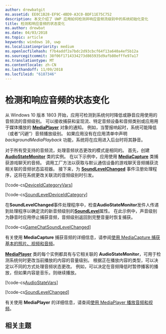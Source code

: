 ```yaml
---
author: drewbatgit
ms.assetid: EE0C1B28-EF9C-4BD9-A3C0-BDF11E75C752
description: 本文介绍了 UWP 应用如何检测并响应音频流级别中的系统初始化变化
title: 检测和响应音频的状态变化
ms.author: drewbat
ms.date: 04/03/2018
ms.topic: article
keywords: windows 10, uwp
ms.localizationpriority: medium
ms.openlocfilehash: f7b4addf2a7bdc2d93cbcf64f13a640a4ef5b12a
ms.sourcegitcommit: 38f06f1714334273d865935d9afb80efffe97a17
ms.translationtype: MT
ms.contentlocale: zh-CN
ms.lasthandoff: 11/09/2018
ms.locfileid: "6187346"
---
```

# <a name="detect-and-respond-to-audio-state-changes"></a>检测和响应音频的状态变化
从 Windows 10 版本 1803 开始，应用可检测到系统何时降低或静音应用使用的音频流的音频级别。 可以接收捕获和呈现流、特定音频设备和音频类别或应用用于媒体播放的 [**MediaPlayer**](https://docs.microsoft.com/en-us/uwp/api/Windows.Media.Playback.MediaPlayer) 对象的通知。 例如，当警报响起时，系统可能降低（或者“闪避”）音频播放级别。 如果应用没有在应用清单中声明 *backgroundMediaPlayback* 功能，系统将在应用进入后台时将其静音。 

对于所有受支持的音频流，处理音频状态更改的模式是相同的。 首先，创建 [**AudioStateMonitor**](https://docs.microsoft.com/uwp/api/windows.media.audio.audiostatemonitor) 类的实例。 在以下示例中，应用使用 [**MediaCapture**](https://msdn.microsoft.com/library/windows/apps/Windows.Media.Capture.MediaCapture) 类捕获游戏聊天的音频。 调用工厂方法以获取与默认通信设备的游戏聊天音频捕获流相关联的音频状态监视器。  接下来，为 [**SoundLevelChanged**](https://docs.microsoft.com/uwp/api/windows.media.audio.audiostatemonitor.soundlevelchanged) 事件注册处理程序，这将在系统更改关联流的音频级别时引发。

[!code-cs[DeviceIdCategoryVars](./code/SimpleCameraPreview_Win10/cs/MainPage.xaml.cs#SnippetDeviceIdCategoryVars)]

[!code-cs[SoundLevelDeviceIdCategory](./code/SimpleCameraPreview_Win10/cs/MainPage.xaml.cs#SnippetSoundLevelDeviceIdCategory)]

在**SoundLevelChanged**事件处理程序中，检查**AudioStateMonitor**发件人传递到处理程序以确定流的新音频级别的[**SoundLevel**](https://docs.microsoft.com/uwp/api/windows.media.audio.audiostatemonitor.soundlevel)属性。 在此示例中，声音级别为静音时应用停止捕获音频，音频级别返回到完整音量时恢复捕获。

[!code-cs[GameChatSoundLevelChanged](./code/SimpleCameraPreview_Win10/cs/MainPage.xaml.cs#SnippetGameChatSoundLevelChanged)]

有关使用 **MediaCapture** 捕获音频的详细信息，请参阅[使用 MediaCapture 捕获基本的照片、视频和音频](basic-photo-video-and-audio-capture-with-MediaCapture.md)。

[**MediaPlayer**](https://msdn.microsoft.com/library/windows/apps/Windows.Media.Playback.MediaPlayer) 类的每个实例都具有与它相关联的 **AudioStateMonitor**，可用于检测系统何时更改当前播放的内容的音量级别。 根据正在播放内容的类型，可以决定以不同的方式处理音频状态更改。 例如，可以决定在音频降低时暂停播客的播放，但如果内容是音乐，则继续播放。 

[!code-cs[AudioStateVars](./code/MediaPlayer_RS1/cs/MainPage.xaml.cs#SnippetAudioStateVars)]

[!code-cs[SoundLevelChanged](./code/MediaPlayer_RS1/cs/MainPage.xaml.cs#SnippetSoundLevelChanged)]

有关使用 **MediaPlayer** 的详细信息，请查阅[使用 MediaPlayer 播放音频和视频](play-audio-and-video-with-mediaplayer.md)。 

## <a name="related-topics"></a>相关主题